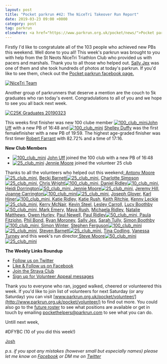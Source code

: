 ```yaml
---
layout: post
title: "Pocket parkrun #42: The NiceTri Takeover Run Report"
date: 2019-03-23 09:00 +0000
category: post
tag: parkrun
elsewhere: <a href="https://www.parkrun.org.uk/pocket/news/">Pocket parkrun</a>
---
```


Firstly I'd like to congratulate all of the 103 people who achieved new PBs this weekend. Well done to you all! This week's parkrun was brought to you with help from the St Neots NiceTri Triathlon Club who provided us with pacers and marshals. Thank you to all those who helped out. [Sally Jex](http://www.parkrun.org.uk/results/athleteresultshistory/?athleteNumber=1938829) was one of them and she took hundreds of photos at today's parkrun. If you'd like to see them, check out the [Pocket parkrun facebook page.](https://www.facebook.com/pg/pocketparkrun/photos/?tab=albums)

[![NiceTri Team](https://images.parkrun.com/blogs.dir/1667/files/2019/03/NiceTri-Team-300x200.jpg)](https://images.parkrun.com/blogs.dir/1667/files/2019/03/NiceTri-Team.jpg)

Another group of parkrunners that deserve a mention are the couch to 5k graduates who ran today's event. Congradulations to all of you and we hope to see you all back next week.

[![C25K Graduates 20190323](https://images.parkrun.com/blogs.dir/1667/files/2019/03/C25K-Graduates-201903231-300x225.jpg)](https://images.parkrun.com/blogs.dir/1667/files/2019/03/C25K-Graduates-201903231.jpg)

This weeks first finisher was new 100 clube member [![100_club_mini](https://images.parkrun.com/blogs.dir/1667/files/2019/02/100_club_mini-e1550337018730.jpg)](https://images.parkrun.com/blogs.dir/1667/files/2019/02/100_club_mini-e1550337018730.jpg)[John Uff](http://www.parkrun.org.uk/pocket/results/latestresults/athletehistory?athleteNumber=54734) with a new PB of 16:48 and [![100_club_mini](https://images.parkrun.com/blogs.dir/1667/files/2019/02/100_club_mini-e1550337018730.jpg)](https://images.parkrun.com/blogs.dir/1667/files/2019/02/100_club_mini-e1550337018730.jpg) [Shelley Duffy](http://www.parkrun.org.uk/pocket/results/latestresults/athletehistory?athleteNumber=1061657) was the first femalefinisher with a new PB of 19:59. The highest age-graded finisher was first timer [Robert Farrant](http://www.parkrun.org.uk/pocket/results/latestresults/athletehistory?athleteNumber=3418286) with 82.72% and a time of 17:16.

**New Club Members**

*   [![100_club_mini](https://images.parkrun.com/blogs.dir/1667/files/2019/02/100_club_mini-e1550337018730.jpg)](https://images.parkrun.com/blogs.dir/1667/files/2019/02/100_club_mini-e1550337018730.jpg) [John Uff](http://www.parkrun.org.uk/pocket/results/latestresults/athletehistory?athleteNumber=54734) joined the 100 club with a new PB of 16:48
*   [![25_club_mini](https://images.parkrun.com/blogs.dir/1667/files/2019/02/25_club_mini-e1550337100687.jpg)](https://images.parkrun.com/blogs.dir/1667/files/2019/02/25_club_mini-e1550337100687.jpg) [Jennie Moore](http://www.parkrun.org.uk/results/athleteresultshistory/?athleteNumber=2779626) joined the volunteer 25 club

Thanks to all the volunteers who helped out this weekend[: Antony Moore](http://www.parkrun.org.uk/results/athleteresultshistory/?athleteNumber=2865977)[![25_club_mini](https://images.parkrun.com/blogs.dir/1667/files/2019/02/25_club_mini-e1550337100687.jpg)](https://images.parkrun.com/blogs.dir/1667/files/2019/02/25_club_mini-e1550337100687.jpg)[,](http://www.parkrun.org.uk/results/athleteresultshistory/?athleteNumber=2865977) [Becki Barnett](http://www.parkrun.org.uk/results/athleteresultshistory/?athleteNumber=4161773)[![25_club_mini](https://images.parkrun.com/blogs.dir/1667/files/2019/02/25_club_mini-e1550337100687.jpg)](https://images.parkrun.com/blogs.dir/1667/files/2019/02/25_club_mini-e1550337100687.jpg)[,](http://www.parkrun.org.uk/results/athleteresultshistory/?athleteNumber=4161773) [Charlotte Simpson](http://www.parkrun.org.uk/results/athleteresultshistory/?athleteNumber=2079756)[![25_club_mini](https://images.parkrun.com/blogs.dir/1667/files/2019/02/25_club_mini-e1550337100687.jpg)](https://images.parkrun.com/blogs.dir/1667/files/2019/02/25_club_mini-e1550337100687.jpg)[,](http://www.parkrun.org.uk/results/athleteresultshistory/?athleteNumber=2079756) [Chris Wright](http://www.parkrun.org.uk/results/athleteresultshistory/?athleteNumber=102088)[![100_club_mini](https://images.parkrun.com/blogs.dir/1667/files/2019/02/100_club_mini-e1550337018730.jpg)](https://images.parkrun.com/blogs.dir/1667/files/2019/02/100_club_mini-e1550337018730.jpg)[, Daniel Ridley](http://www.parkrun.org.uk/results/athleteresultshistory/?athleteNumber=157485)[![10_club_mini](https://images.parkrun.com/blogs.dir/1667/files/2019/02/10_club_mini-e1550337085201.jpg)](https://images.parkrun.com/blogs.dir/1667/files/2019/02/10_club_mini-e1550337085201.jpg)[, Heidi Dorrington](http://www.parkrun.org.uk/results/athleteresultshistory/?athleteNumber=2338710)[![50_club_mini](https://images.parkrun.com/blogs.dir/1667/files/2019/02/50_club_mini-e1550336989477.jpg)](https://images.parkrun.com/blogs.dir/1667/files/2019/02/50_club_mini-e1550336989477.jpg)[, Jennie Moore](http://www.parkrun.org.uk/results/athleteresultshistory/?athleteNumber=2779626)[![25_club_mini](https://images.parkrun.com/blogs.dir/1667/files/2019/02/25_club_mini-e1550337100687.jpg)](https://images.parkrun.com/blogs.dir/1667/files/2019/02/25_club_mini-e1550337100687.jpg)[,](http://www.parkrun.org.uk/results/athleteresultshistory/?athleteNumber=2779626) [Jeremy Hill,](http://www.parkrun.org.uk/results/athleteresultshistory/?athleteNumber=705026) [Joanne Carrington](http://www.parkrun.org.uk/results/athleteresultshistory/?athleteNumber=181580)[![100_club_mini](https://images.parkrun.com/blogs.dir/1667/files/2019/02/100_club_mini-e1550337018730.jpg)](https://images.parkrun.com/blogs.dir/1667/files/2019/02/100_club_mini-e1550337018730.jpg)[![25_club_mini](https://images.parkrun.com/blogs.dir/1667/files/2019/02/25_club_mini-e1550337100687.jpg)](https://images.parkrun.com/blogs.dir/1667/files/2019/02/25_club_mini-e1550337100687.jpg)[,](https://images.parkrun.com/blogs.dir/1667/files/2019/02/100_club_mini-e1550337018730.jpg) [Joseph Glover](http://www.parkrun.org.uk/results/athleteresultshistory/?athleteNumber=648758)[,](http://www.parkrun.org.uk/results/athleteresultshistory/?athleteNumber=4196740) [Karl Hiner](http://www.parkrun.org.uk/results/athleteresultshistory/?athleteNumber=70769)[![100_club_mini](https://images.parkrun.com/blogs.dir/1667/files/2019/02/100_club_mini-e1550337018730.jpg)](https://images.parkrun.com/blogs.dir/1667/files/2019/02/100_club_mini-e1550337018730.jpg)[, Katie Ridley,](http://www.parkrun.org.uk/results/athleteresultshistory/?athleteNumber=157484) [Katie Rush,](http://www.parkrun.org.uk/results/athleteresultshistory/?athleteNumber=3177984) [Keith Ritchie,](http://www.parkrun.org.uk/results/athleteresultshistory/?athleteNumber=296603) [Kenny Leckie](http://www.parkrun.org.uk/results/athleteresultshistory/?athleteNumber=4073128)[![25_club_mini](https://images.parkrun.com/blogs.dir/1667/files/2019/02/25_club_mini-e1550337100687.jpg)](https://images.parkrun.com/blogs.dir/1667/files/2019/02/25_club_mini-e1550337100687.jpg)[,](http://www.parkrun.org.uk/results/athleteresultshistory/?athleteNumber=4073128) [Kerry McNair,](http://www.parkrun.org.uk/results/athleteresultshistory/?athleteNumber=1938817) [Kevin Steel,](http://www.parkrun.org.uk/results/athleteresultshistory/?athleteNumber=620732) [Lesley Carroll,](http://www.parkrun.org.uk/results/athleteresultshistory/?athleteNumber=620020) [Lucy Boothby](http://www.parkrun.org.uk/results/athleteresultshistory/?athleteNumber=80287)[![50_club_mini](https://images.parkrun.com/blogs.dir/1667/files/2019/02/50_club_mini-e1550336989477.jpg)](https://images.parkrun.com/blogs.dir/1667/files/2019/02/50_club_mini-e1550336989477.jpg)[, Mark Emery,](http://www.parkrun.org.uk/results/athleteresultshistory/?athleteNumber=4772621) [Maya Rush,](http://www.parkrun.org.uk/athleteresultshistory?athleteNumber=2760415) [Michaela Ridley,](http://www.parkrun.org.uk/results/athleteresultshistory/?athleteNumber=157480) [Natalie Matthews,](http://www.parkrun.org.uk/results/athleteresultshistory/?athleteNumber=4767924) [Owen Hurley,](http://www.parkrun.org.uk/results/athleteresultshistory/?athleteNumber=116810) [Paul Newell,](http://www.parkrun.org.uk/results/athleteresultshistory/?athleteNumber=227249) [Paul Ridley](http://www.parkrun.org.uk/results/athleteresultshistory/?athleteNumber=157483)[![50_club_mini](https://images.parkrun.com/blogs.dir/1667/files/2019/02/50_club_mini-e1550336989477.jpg)](https://images.parkrun.com/blogs.dir/1667/files/2019/02/50_club_mini-e1550336989477.jpg)[, Paula Fitzjohn,](http://www.parkrun.org.uk/results/athleteresultshistory/?athleteNumber=3005501) [Phil Bond,](http://www.parkrun.org.uk/results/athleteresultshistory/?athleteNumber=4682461) [Ryan Moroney,](http://www.parkrun.org.uk/results/athleteresultshistory/?athleteNumber=4446050) [Sally Jex,](http://www.parkrun.org.uk/results/athleteresultshistory/?athleteNumber=1938829) [Sarah Tully,](http://www.parkrun.org.uk/results/athleteresultshistory/?athleteNumber=4909207) [Simon Boothby](http://www.parkrun.org.uk/results/athleteresultshistory/?athleteNumber=80288)[![100_club_mini](https://images.parkrun.com/blogs.dir/1667/files/2019/02/100_club_mini-e1550337018730.jpg)](https://images.parkrun.com/blogs.dir/1667/files/2019/02/100_club_mini-e1550337018730.jpg)[, Simon Winter,](http://www.parkrun.org.uk/results/athleteresultshistory/?athleteNumber=628408) [Stephen Ferguson](http://www.parkrun.org.uk/results/athleteresultshistory/?athleteNumber=190582)[![100_club_mini](https://images.parkrun.com/blogs.dir/1667/files/2019/02/100_club_mini-e1550337018730.jpg)](https://images.parkrun.com/blogs.dir/1667/files/2019/02/100_club_mini-e1550337018730.jpg)[![25_club_mini](https://images.parkrun.com/blogs.dir/1667/files/2019/02/25_club_mini-e1550337100687.jpg)](https://images.parkrun.com/blogs.dir/1667/files/2019/02/25_club_mini-e1550337100687.jpg), [ Steven Barnett](http://www.parkrun.org.uk/results/athleteresultshistory/?athleteNumber=4179392)[![25_club_mini](https://images.parkrun.com/blogs.dir/1667/files/2019/02/25_club_mini-e1550337100687.jpg)](https://images.parkrun.com/blogs.dir/1667/files/2019/02/25_club_mini-e1550337100687.jpg)[,](http://www.parkrun.org.uk/results/athleteresultshistory/?athleteNumber=4179392) [Tina Codling,](http://www.parkrun.org.uk/results/athleteresultshistory/?athleteNumber=472826) [Vanessa Turney](http://www.parkrun.org.uk/results/athleteresultshistory/?athleteNumber=1706333) and this week's run director,[Steve Moore](http://www.parkrun.org.uk/results/athleteresultshistory/?athleteNumber=1771782)[![50_club_mini](https://images.parkrun.com/blogs.dir/1667/files/2019/02/50_club_mini-e1550336989477.jpg)](https://images.parkrun.com/blogs.dir/1667/files/2019/02/50_club_mini-e1550336989477.jpg)[![25_club_mini](https://images.parkrun.com/blogs.dir/1667/files/2019/02/25_club_mini-e1550337100687.jpg)](https://images.parkrun.com/blogs.dir/1667/files/2019/02/25_club_mini-e1550337100687.jpg)

**The Weekly Links Roundup**

*   [Follow us on Twitter](https://twitter.com/pocketparkrun)
*   [Like & Follow us on Facebook](https://www.facebook.com/pocketparkrun/)
*   [Join the Strava Club](https://www.strava.com/clubs/pocketparkrun)
*   [Sign up for Volunteer Appeal messages](https://www.parkrun.com/runner/opt-ins/?Country=UK)

Thank you to everyone who ran, jogged walked, cheered or volunteered this week. If you'd like to join list of volunteers for next Saturday (or any Saturday) you can visit [www.parkrun.org.uk/pocket/volunteer/](http://www.parkrun.org.uk/pocket/volunteer/) to find out more. You could also go to the [future roster](http://www.parkrun.org.uk/pocket/futureroster/ "future roster") to see what positions are available or get in touch by emailing [pockethelpers@parkrun.com](mailto:pockethelpers@parkrun.com) to see what you can do.

Untill next week,

#DFYBC (10 of you did this week!)

[Josh](http://www.parkrun.org.uk/results/athleteresultshistory/?athleteNumber=4196740)

_p.s. if you spot any mistakes (however small but especially names) please let me know on [Facebook](https://www.facebook.com/pocketparkrun/posts/1167477336755595) or DM me on [Twitter](https://twitter.com/_Josh_justJosh)_
